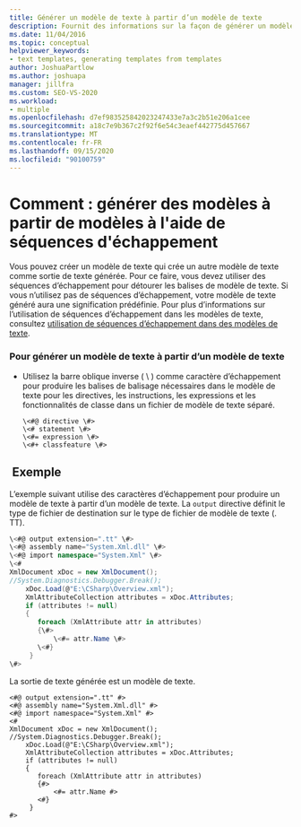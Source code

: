 ```yaml
---
title: Générer un modèle de texte à partir d’un modèle de texte
description: Fournit des informations sur la façon de générer un modèle de texte à partir d’un autre modèle de texte à l’aide de séquences d’échappement.
ms.date: 11/04/2016
ms.topic: conceptual
helpviewer_keywords:
- text templates, generating templates from templates
author: JoshuaPartlow
ms.author: joshuapa
manager: jillfra
ms.custom: SEO-VS-2020
ms.workload:
- multiple
ms.openlocfilehash: d7ef983525842023247433e7a3c2b51e206a1cee
ms.sourcegitcommit: a18c7e9b367c2f92f6e54c3eaef442775d457667
ms.translationtype: MT
ms.contentlocale: fr-FR
ms.lasthandoff: 09/15/2020
ms.locfileid: "90100759"
---
```

# <a name="how-to-generate-templates-from-templates-by-using-escape-sequences"></a>Comment : générer des modèles à partir de modèles à l'aide de séquences d'échappement
Vous pouvez créer un modèle de texte qui crée un autre modèle de texte comme sortie de texte générée. Pour ce faire, vous devez utiliser des séquences d’échappement pour détourer les balises de modèle de texte. Si vous n’utilisez pas de séquences d’échappement, votre modèle de texte généré aura une signification prédéfinie. Pour plus d’informations sur l’utilisation de séquences d’échappement dans les modèles de texte, consultez [utilisation de séquences d’échappement dans des modèles de texte](../modeling/using-escape-sequences-in-text-templates.md).

### <a name="to-generate-a-text-template-from-within-a-text-template"></a>Pour générer un modèle de texte à partir d’un modèle de texte

- Utilisez la barre oblique inverse ( \\ ) comme caractère d’échappement pour produire les balises de balisage nécessaires dans le modèle de texte pour les directives, les instructions, les expressions et les fonctionnalités de classe dans un fichier de modèle de texte séparé.

    ```
    \<#@ directive \#>
    \<# statement \#>
    \<#= expression \#>
    \<#+ classfeature \#>
    ```

## <a name="example"></a> Exemple
 L’exemple suivant utilise des caractères d’échappement pour produire un modèle de texte à partir d’un modèle de texte. La `output` directive définit le type de fichier de destination sur le type de fichier de modèle de texte (. TT).

```csharp
\<#@ output extension=".tt" \#>
\<#@ assembly name="System.Xml.dll" \#>
\<#@ import namespace="System.Xml" \#>
\<#
XmlDocument xDoc = new XmlDocument();
//System.Diagnostics.Debugger.Break();
    xDoc.Load(@"E:\CSharp\Overview.xml");
    XmlAttributeCollection attributes = xDoc.Attributes;
    if (attributes != null)
    {
       foreach (XmlAttribute attr in attributes)
       {\#>
           \<#= attr.Name \#>
       \<#}
     }
\#>
```

 La sortie de texte générée est un modèle de texte.

```
<#@ output extension=".tt" #>
<#@ assembly name="System.Xml.dll" #>
<#@ import namespace="System.Xml" #>
<#
XmlDocument xDoc = new XmlDocument();
//System.Diagnostics.Debugger.Break();
    xDoc.Load(@"E:\CSharp\Overview.xml");
    XmlAttributeCollection attributes = xDoc.Attributes;
    if (attributes != null)
    {
       foreach (XmlAttribute attr in attributes)
       {#>
           <#= attr.Name #>
       <#}
     }
#>
```
